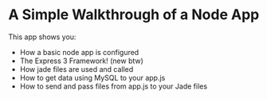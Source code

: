 A Simple Walkthrough of a Node App
==================================

This app shows you:
* How a basic node app is configured
* The Express 3 Framework! (new btw)
* How jade files are used and called
* How to get data using MySQL to your app.js
* How to send and pass files from app.js to your Jade files